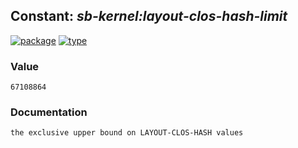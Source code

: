## Constant: ***sb-kernel:layout-clos-hash-limit***
[![package](https://img.shields.io/badge/Package-SB--KERNEL-5f9ea0.svg?style=social&colorA=999999)](../) [![type](https://img.shields.io/badge/Type-Constant-5f9ea0.svg?style=social&colorA=999999)](../#constant) 
### Value
```
67108864
```
### Documentation
```
the exclusive upper bound on LAYOUT-CLOS-HASH values
```
